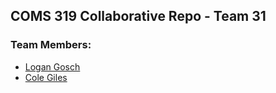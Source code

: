 ## COMS 319 Collaborative Repo - Team 31
### Team Members:
- [Logan Gosch](https://github.com/logan-gosch)
- [Cole Giles](https://github.com/cole-giles)